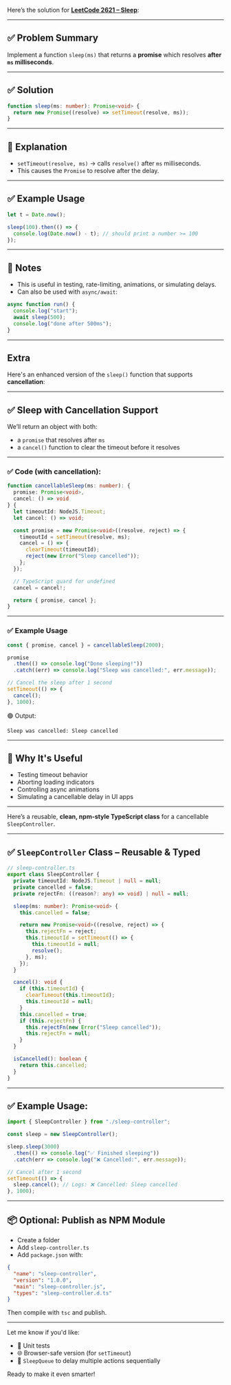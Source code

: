 Here’s the solution for [**LeetCode 2621 – Sleep**](https://leetcode.com/problems/sleep?envType=study-plan-v2&envId=30-days-of-javascript):

---

## ✅ Problem Summary

Implement a function `sleep(ms)` that returns a **promise** which resolves **after `ms` milliseconds**.

---

## ✅ Solution

```ts
function sleep(ms: number): Promise<void> {
  return new Promise((resolve) => setTimeout(resolve, ms));
}
```

---

## 🧠 Explanation

- `setTimeout(resolve, ms)` → calls `resolve()` after `ms` milliseconds.
- This causes the `Promise` to resolve after the delay.

---

## ✅ Example Usage

```ts
let t = Date.now();

sleep(100).then(() => {
  console.log(Date.now() - t); // should print a number >= 100
});
```

---

## 📌 Notes

- This is useful in testing, rate-limiting, animations, or simulating delays.
- Can also be used with `async/await`:

```ts
async function run() {
  console.log("start");
  await sleep(500);
  console.log("done after 500ms");
}
```

---

## Extra 


Here's an enhanced version of the `sleep()` function that supports **cancellation**:

---

## ✅ Sleep with Cancellation Support

We’ll return an object with both:

- a `promise` that resolves after `ms`
- a `cancel()` function to clear the timeout before it resolves

---

### ✅ Code (with cancellation):

```ts
function cancellableSleep(ms: number): {
  promise: Promise<void>,
  cancel: () => void
} {
  let timeoutId: NodeJS.Timeout;
  let cancel: () => void;

  const promise = new Promise<void>((resolve, reject) => {
    timeoutId = setTimeout(resolve, ms);
    cancel = () => {
      clearTimeout(timeoutId);
      reject(new Error("Sleep cancelled"));
    };
  });

  // TypeScript guard for undefined
  cancel = cancel!;

  return { promise, cancel };
}
```

---

### ✅ Example Usage

```ts
const { promise, cancel } = cancellableSleep(2000);

promise
  .then(() => console.log("Done sleeping!"))
  .catch((err) => console.log("Sleep was cancelled:", err.message));

// Cancel the sleep after 1 second
setTimeout(() => {
  cancel();
}, 1000);
```

🟢 Output:
```
Sleep was cancelled: Sleep cancelled
```

---

## 🧠 Why It's Useful

- Testing timeout behavior
- Aborting loading indicators
- Controlling async animations
- Simulating a cancellable delay in UI apps

---

Here’s a reusable, **clean, npm-style TypeScript class** for a cancellable `SleepController`.

---

## ✅ `SleepController` Class – Reusable & Typed

```ts
// sleep-controller.ts
export class SleepController {
  private timeoutId: NodeJS.Timeout | null = null;
  private cancelled = false;
  private rejectFn: ((reason?: any) => void) | null = null;

  sleep(ms: number): Promise<void> {
    this.cancelled = false;

    return new Promise<void>((resolve, reject) => {
      this.rejectFn = reject;
      this.timeoutId = setTimeout(() => {
        this.timeoutId = null;
        resolve();
      }, ms);
    });
  }

  cancel(): void {
    if (this.timeoutId) {
      clearTimeout(this.timeoutId);
      this.timeoutId = null;
    }
    this.cancelled = true;
    if (this.rejectFn) {
      this.rejectFn(new Error("Sleep cancelled"));
      this.rejectFn = null;
    }
  }

  isCancelled(): boolean {
    return this.cancelled;
  }
}
```

---

## ✅ Example Usage:

```ts
import { SleepController } from "./sleep-controller";

const sleep = new SleepController();

sleep.sleep(3000)
  .then(() => console.log("✅ Finished sleeping"))
  .catch(err => console.log("❌ Cancelled:", err.message));

// Cancel after 1 second
setTimeout(() => {
  sleep.cancel(); // Logs: ❌ Cancelled: Sleep cancelled
}, 1000);
```

---

## 📦 Optional: Publish as NPM Module

- Create a folder
- Add `sleep-controller.ts`
- Add `package.json` with:
```json
{
  "name": "sleep-controller",
  "version": "1.0.0",
  "main": "sleep-controller.js",
  "types": "sleep-controller.d.ts"
}
```

Then compile with `tsc` and publish.

---

Let me know if you'd like:
- 🧪 Unit tests
- 🌐 Browser-safe version (for `setTimeout`)
- 🧵 `SleepQueue` to delay multiple actions sequentially

Ready to make it even smarter!